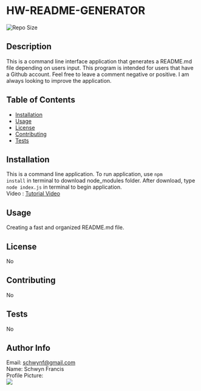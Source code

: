 # HW-README-GENERATOR
![Repo Size](https://img.shields.io/github/repo-size/schwynf/HW-README-GENERATOR)

## Description <span id="d"></span> 
This is a command line interface application that generates a README.md file depending on users input. This program is intended for users that have a Github account. Feel free to leave a comment negative or positive. I am always looking to improve the application.
 
## Table of Contents 
 <ul>
    <li><a href="#i">Installation</a></li>
    <li><a href="#u">Usage</a></li>
    <li><a href="#l">License</a></li>
    <li><a href="#c">Contributing</a></li>
    <li><a href="#t">Tests</a></li>
</ul> 
 
## Installation <span id="i"></span> 
This is a command line application. To run application, use <code>npm install</code> in terminal to download node_modules folder. After download, type <code>node index.js</code> in terminal to begin application.
<br>
Video : <a href="https://schwynf.github.io/HW-README-GENERATOR/" target="_blank">Tutorial Video</a><br>
 
## Usage <span id="u"></span> 
Creating a fast and organized README.md file. <br>
 
## License <span id="l"></span> 
No
 
## Contributing <span id="c"></span> 
No
 
## Tests <span id="t"></span> 
No
 
## Author Info 
 Email: schwynf@gmail.com<br>
 Name: Schwyn Francis<br>
 Profile Picture: <br> ![](https://avatars.githubusercontent.com/u/59147321?) 